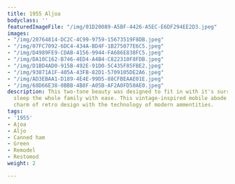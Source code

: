 ```yaml
---
title: 1955 Aljoa
bodyclass: ''
featuredImageFile: "/img/01D20089-A5BF-4426-A5EC-E6DF294EE2D3.jpeg"
images:
- "/img/20764814-DC2C-4C99-9759-15673519F8DB.jpeg"
- "/img/07FC7092-6DC4-434A-BD4F-1B275077E6C5.jpeg"
- "/img/D4989FE9-CDAB-4156-9944-FA686E838FC5.jpeg"
- "/img/DA10C162-B746-4ED4-A4B4-C822310F8FDB.jpeg"
- "/img/D1BD4AD0-915B-492E-91D0-5C435F85FBE2.jpeg"
- "/img/93871A1F-405A-43FB-82D1-5709105DE2A6.jpeg"
- "/img/AD3EBAA1-D189-4E4E-99D5-88CFBEAAE01E.jpeg"
- "/img/68D66E38-0BBB-4B8F-A05B-AF2A0FD50AE0.jpeg"
description: This two-tone beauty was designed to fit in with it's surroundings and
  sleep the whole family with ease. This vintage-inspired mobile abode marrys the
  charm of retro design with the technology of modern ammentities.
tags:
- '1955'
- Ajoa
- Aljo
- Canned ham
- Green
- Remodel
- Restomod
weight: 2

---
```

